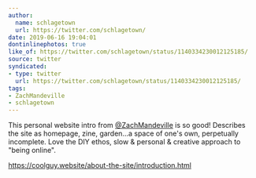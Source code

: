 ```yaml
---
author:
  name: schlagetown
  url: https://twitter.com/schlagetown/
date: 2019-06-16 19:04:01
dontinlinephotos: true
like_of: https://twitter.com/schlagetown/status/1140334230012125185/
source: twitter
syndicated:
- type: twitter
  url: https://twitter.com/schlagetown/status/1140334230012125185/
tags:
- ZachMandeville
- schlagetown
---
```


This personal website intro from [@ZachMandeville](https://twitter.com/ZachMandeville/) is so good! Describes the site as homepage, zine, garden…a space of one's own, perpetually incomplete. Love the DIY ethos, slow &amp; personal &amp; creative approach to "being online".



https://coolguy.website/about-the-site/introduction.html